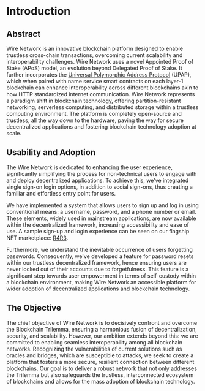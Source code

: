 Introduction
========

## Abstract

Wire Network is an innovative blockchain platform designed to enable trustless cross-chain transactions, overcoming current scalability and interoperability challenges. Wire Network uses a novel Appointed Proof of Stake (APoS) model, an evolution beyond Delegated Proof of Stake. It further incorporates the [Universal Polymorphic Address Protocol](https://upap.io/) (UPAP), which when paired with name service smart contracts on each layer-1 blockchain can enhance interoperability across different blockchains akin to how HTTP standardized internet communication. Wire Network represents a paradigm shift in blockchain technology, offering partition-resistant networking, serverless computing, and distributed storage within a trustless computing environment. The platform is completely open-source and trustless, all the way down to the hardware, paving the way for secure decentralized applications and fostering blockchain technology adoption at scale.

## Usability and Adoption

The Wire Network is dedicated to enhancing the user experience, significantly simplifying the process for non-technical users to engage with and deploy decentralized applications. To achieve this, we've integrated single sign-on login options, in addition to social sign-ons, thus creating a familiar and effortless entry point for users.

We have implemented a system that allows users to sign up and log in using conventional means: a username, password, and a phone number or email. These elements, widely used in mainstream applications, are now available within the decentralized framework, increasing accessibility and ease of use. A sample sign-up and login experience can be seen on our flagship NFT marketplace: [R4R3](https://www.r4r3.io/).

Furthermore, we understand the inevitable occurrence of users forgetting passwords. Consequently, we've developed a feature for password resets within our trustless decentralized framework, hence ensuring users are never locked out of their accounts due to forgetfulness. This feature is a significant step towards user empowerment in terms of self-custody within a blockchain environment, making Wire Network an accessible platform for wider adoption of decentralized applications and blockchain technology.

## The Objective

The chief objective of Wire Network is to decisively confront and overcome the Blockchain Trilemma, ensuring a harmonious fusion of decentralization, security, and scalability. However, our ambition extends beyond this: we are committed to enabling seamless interoperability among all blockchain networks. Recognizing the vulnerabilities of current solutions such as oracles and bridges, which are susceptible to attacks, we seek to create a platform that fosters a more secure, resilient connection between different blockchains. Our goal is to deliver a robust network that not only addresses the Trilemma but also safeguards the trustless, interconnected ecosystem of blockchains and allows for the mass adoption of blockchain technology.
